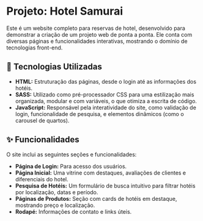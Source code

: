 # Projeto: Hotel Samurai

Este é um website completo para reservas de hotel, desenvolvido para demonstrar a criação de um projeto web de ponta a ponta. Ele conta com diversas páginas e funcionalidades interativas, mostrando o domínio de tecnologias front-end.

## 🚀 Tecnologias Utilizadas

* **HTML:** Estruturação das páginas, desde o login até as informações dos hotéis.
* **SASS:** Utilizado como pré-processador CSS para uma estilização mais organizada, modular e com variáveis, o que otimiza a escrita de código.
* **JavaScript:** Responsável pela interatividade do site, como validação de login, funcionalidade de pesquisa, e elementos dinâmicos (como o carousel de quartos).

## ✨ Funcionalidades

O site inclui as seguintes seções e funcionalidades:

* **Página de Login:** Para acesso dos usuários.
* **Página Inicial:** Uma vitrine com destaques, avaliações de clientes e diferenciais do hotel.
* **Pesquisa de Hotéis:** Um formulário de busca intuitivo para filtrar hotéis por localização, datas e período.
* **Páginas de Produtos:** Seção com cards de hotéis em destaque, mostrando preço e localização.
* **Rodapé:** Informações de contato e links úteis.
